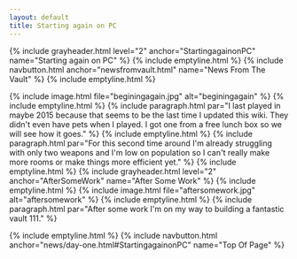 ```yaml
---
layout: default
title: Starting again on PC
---
```

{% include grayheader.html level="2" anchor="StartingagainonPC" name="Starting again on PC" %}
{% include emptyline.html %}
{% include navbutton.html anchor="newsfromvault.html" name="News From The Vault" %}
{% include emptyline.html %}

{% include image.html file="beginingagain.jpg" alt="beginingagain" %}
{% include emptyline.html %}
{% include paragraph.html par="I last played in maybe 2015 because that seems to be the last time I updated this wiki. They didn't even have pets when I played. I got one from a free lunch box so we will see how it goes." %}
{% include emptyline.html %}
{% include paragraph.html par="For this second time around I'm already struggling with only two weapons and I'm low on population so I can't really make more rooms or make things more efficient yet." %}
{% include emptyline.html %}
{% include grayheader.html level="2" anchor="AfterSomeWork" name="After Some Work" %}
{% include emptyline.html %}
{% include image.html file="aftersomework.jpg" alt="aftersomework" %}
{% include emptyline.html %}
{% include paragraph.html par="After some work I'm on my way to building a fantastic vault 111." %}

{% include emptyline.html %}
{% include navbutton.html anchor="news/day-one.html#StartingagainonPC" name="Top Of Page" %}
